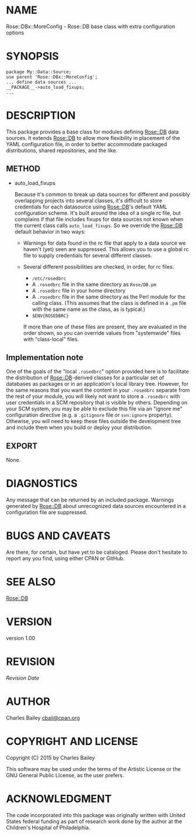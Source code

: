# NAME

Rose::DBx::MoreConfig - Rose::DB base class with extra configuration options

# SYNOPSIS

    package My::Data::Source;
    use parent 'Rose::DBx::MoreConfig';
    ... define data sources ...
    __PACKAGE__->auto_load_fixups;
    ...

# DESCRIPTION

This package provides a base class for modules defining [Rose::DB](https://metacpan.org/pod/Rose::DB)
data sources.  It extends [Rose::DB](https://metacpan.org/pod/Rose::DB) to allow more flexibility in
placement of the YAML configuration file, in order to better
accommodate packaged distributions, shared repositories, and the like.

## METHOD

- auto\_load\_fixups

    Because it's common to break up data sources for different and
    possibly overlapping projects into several classes, it's difficult to
    store credentials for each datasource using [Rose::DB](https://metacpan.org/pod/Rose::DB)'s default YAML
    configuration scheme.  It's built around the idea of a single rc file,
    but complains if that file includes fixups for data sources not known
    when the current class calls `auto_load_fixups`.  So we override the
    [Rose::DB](https://metacpan.org/pod/Rose::DB) default behavior in two ways:

    - Warnings for data found in the rc file that apply to a data source we
    haven't (yet) seen are suppressed.  This allows you to use a global rc
    file to supply credentials for several different classes.
    - Several different possibilities are checked, in order, for rc files:

        - `/etc/rosedbrc`
        - A `.rosedbrc` file in the same directory as `Rose/DB.pm`
        - A `.rosedbrc` file in your home directory
        - A `.rosedbrc` file in the same directory as the Perl module for the
        calling class.  (This assumes that the class is defined in a `.pm`
        file with the same name as the class, as is typical.)
        - `$ENV{ROSEDBRC}`

        If more than one of these files are present, they are evaluated in the order
        shown, so you can override values from "systemwide" files with
        "class-local" files.

## Implementation note

One of the goals of the "local `.rosedbrc`" option provided here is
to facilitate the distribution of [Rose::DB](https://metacpan.org/pod/Rose::DB)-derived classes for a
particular set of databases as packages or in an application's local
library tree.  However, for the same reasons that you want the content
in your `.rosedbrc` separate from the rest of your module, you will
likely not want to store a `.rosedbrc` with user credentials in a SCM
repository that is visible by others.  Depending on your SCM system,
you may be able to exclude this file via an "ignore me" configuration
directive (e.g. a `.gitignore` file or `svn:ignore` property).
Othewise, you will need to keep these files outside the development
tree and include them when you build or deploy your distribution.

## EXPORT

None.

# DIAGNOSTICS

Any message that can be returned by an included package.  Warnings
generated by [Rose::DB](https://metacpan.org/pod/Rose::DB) about unrecognized data sources encountered
in a configuration file are suppressed.

# BUGS AND CAVEATS

Are there, for certain, but have yet to be cataloged.  Please don't
hesitate to report any you find, using either CPAN or GitHub.

# SEE ALSO

[Rose::DB](https://metacpan.org/pod/Rose::DB)

# VERSION

version 1.00

# REVISION

$Revision$ $Date$

# AUTHOR

Charles Bailey <cbail@cpan.org>

# COPYRIGHT AND LICENSE

Copyright (C) 2015 by Charles Bailey

This software may be used under the terms of the Artistic License or
the GNU General Public License, as the user prefers.

# ACKNOWLEDGMENT

The code incorporated into this package was originally written with
United States federal funding as part of research work done by the
author at the Children's Hospital of Philadelphia.
